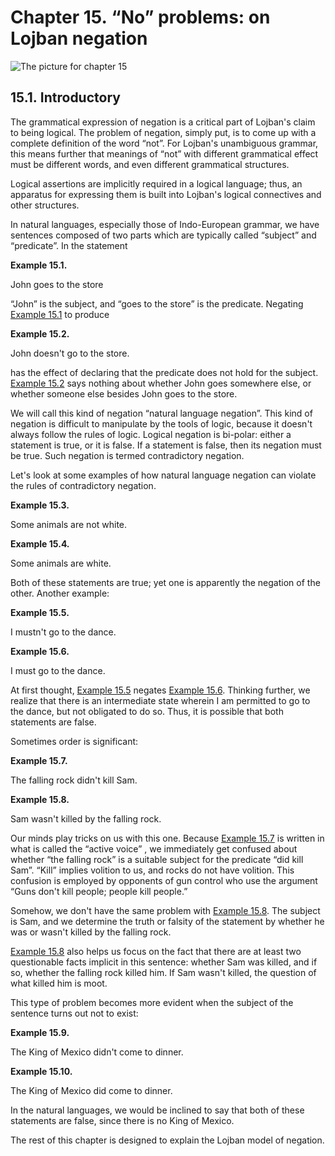 <a id="chapter-negation"></a>Chapter 15. <a id="c15"></a>“No” problems: on Lojban negation
==========================================================================================

<a id="chapter-negation-picture"></a>![The picture for chapter 15](/assets//books/uncll/media/chapter-negation.gif)

<a id="section-negation-introduction"></a>15.1. <a id="c15s1"></a>Introductory
------------------------------------------------------------------------------

The grammatical expression of negation is a critical part of Lojban's claim to being logical. The problem of negation, simply put, is to come up with a complete definition of the word “not”. For Lojban's unambiguous grammar, this means further that meanings of “not” with different grammatical effect must be different words, and even different grammatical structures.

Logical assertions are implicitly required in a logical language; thus, an apparatus for expressing them is built into Lojban's logical connectives and other structures.

In natural languages, especially those of Indo-European grammar, we have sentences composed of two parts which are typically called “subject” and “predicate”. In the statement

<div class="example">
<a id="example-random-id-vrXe"></a>

**Example 15.1. <a id="c15e1d1"></a>** 

John goes to the store

</div>  

“John” is the subject, and “goes to the store” is the predicate. Negating [Example 15.1](../chapter-negation#example-random-id-vrXe) to produce

<div class="example">
<a id="example-random-id-gm3I"></a>

**Example 15.2. <a id="c15e1d2"></a>** 

John doesn't go to the store.

</div>  

has the effect of declaring that the predicate does not hold for the subject. [Example 15.2](../chapter-negation#example-random-id-gm3I) says nothing about whether John goes somewhere else, or whether someone else besides John goes to the store.

We will call this kind of negation “natural language negation”. This kind of negation is difficult to manipulate by the tools of logic, because it doesn't always follow the rules of logic. Logical negation is bi-polar: either a statement is true, or it is false. If a statement is false, then its negation must be true. Such negation is termed contradictory negation.

Let's look at some examples of how natural language negation can violate the rules of contradictory negation.

<div class="example">
<a id="example-random-id-qGWR"></a>

**Example 15.3. <a id="c15e1d3"></a>** 

Some animals are not white.

</div>  
<div class="example">
<a id="example-random-id-qgXI"></a>

**Example 15.4. <a id="c15e1d4"></a>** 

Some animals are white.

</div>  

Both of these statements are true; yet one is apparently the negation of the other. Another example:

<div class="example">
<a id="example-random-id-qgxL"></a>

**Example 15.5. <a id="c15e1d5"></a>** 

I mustn't go to the dance.

</div>  
<div class="example">
<a id="example-random-id-qGXL"></a>

**Example 15.6. <a id="c15e1d6"></a>** 

I must go to the dance.

</div>  

At first thought, [Example 15.5](../chapter-negation#example-random-id-qgxL) negates [Example 15.6](../chapter-negation#example-random-id-qGXL). Thinking further, we realize that there is an intermediate state wherein I am permitted to go to the dance, but not obligated to do so. Thus, it is possible that both statements are false.

Sometimes order is significant:

<div class="example">
<a id="example-random-id-qgyb"></a>

**Example 15.7. <a id="c15e1d7"></a>** 

The falling rock didn't kill Sam.

</div>  
<div class="example">
<a id="example-random-id-qGYX"></a>

**Example 15.8. <a id="c15e1d8"></a>** 

Sam wasn't killed by the falling rock.

</div>  

Our minds play tricks on us with this one. Because [Example 15.7](../chapter-negation#example-random-id-qgyb) is written in what is called the “active voice” , we immediately get confused about whether “the falling rock” is a suitable subject for the predicate “did kill Sam”. “Kill” implies volition to us, and rocks do not have volition. This confusion is employed by opponents of gun control who use the argument “Guns don't kill people; people kill people.”

Somehow, we don't have the same problem with [Example 15.8](../chapter-negation#example-random-id-qGYX). The subject is Sam, and we determine the truth or falsity of the statement by whether he was or wasn't killed by the falling rock.

[Example 15.8](../chapter-negation#example-random-id-qGYX) also helps us focus on the fact that there are at least two questionable facts implicit in this sentence: whether Sam was killed, and if so, whether the falling rock killed him. If Sam wasn't killed, the question of what killed him is moot.

This type of problem becomes more evident when the subject of the sentence turns out not to exist:

<div class="example">
<a id="example-random-id-qgzq"></a>

**Example 15.9. <a id="c15e1d9"></a>** 

The King of Mexico didn't come to dinner.

</div>  
<div class="example">
<a id="example-random-id-qgzv"></a>

**Example 15.10. <a id="c15e1d10"></a>** 

The King of Mexico did come to dinner.

</div>  

In the natural languages, we would be inclined to say that both of these statements are false, since there is no King of Mexico.

The rest of this chapter is designed to explain the Lojban model of negation.